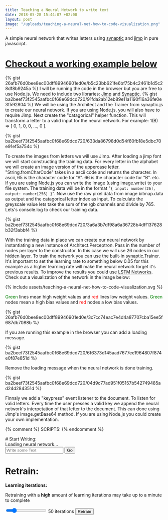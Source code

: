 ```yaml
---
title: Teaching a Neural Network to write text
date: 2018-05-28 15:44:07 +02:00
layout: post
image: "/uploads/teaching-a-neural-net-how-to-code-visualization.png"
---
```


A simple neural network that writes letters using [synaptic](https://github.com/cazala/synaptic) and [jimp](https://github.com/oliver-moran/jimp) in pure javascirpt.

# [Checkout a working example below](#nn-example-text-writer)

{% gist 26afb76d0bee8ec00dff89946901ed0e/b5c23bb621fe6bf75b4c2461b1d5c28df8b9245a %}
I will be running the code in the browser but you are free to use Node.js. We need to include two libraries: [Jimp](https://github.com/oliver-moran/jimp) and [Synaptic](https://github.com/cazala/synaptic). 
{% gist ba2beef73f2545aafbc0f68e69dcd720/91fda2ab12eb89e11a1190f16a36fe0e3f592804 %}
We will be using the Architect and the Trainer from synaptic.js to create our neural network. If you are using Node.js, you will also have to require Jimp. Next create the "catagorical" helper function. This will transform a letter to a valid input for the neural network. For example: 1(B) => [ 0, 1, 0, 0, ..., 0 ]. 

{% gist ba2beef73f2545aafbc0f68e69dcd720/633da86798d0d54f60fb18e5dbc70e91ef5a754c %}

To create the images from letters we will use Jimp. After loading a jimp font we will start constructing the training data. 
For every letter in the alphabet we will create an image version of the uppercase letter. "String.fromCharCode" takes in a ascii code and returns the character. 
In ascii, 65 is the character code for "A". 66 is the character code for "B". etc. If you are using Node.js you can write the image (using image.write) to your file system.
The training data will be in the format "`{ input: number[26], output: number[256] }`". Now use the raw pixel data from image.bitmap.data as output and the catagorical letter index as input. To calculate the greyscale value lets take the sum of the rgb channels and divide by 765. Lets's console.log to check our training data.

{% gist ba2beef73f2545aafbc0f68e69dcd720/3a6a3b7df98a6a36728b4dff137628b32f3abbf4 %}

With the training data in place we can create our neural network by instantiating a new instance of Architect.Perceptron. Pass in the number of nodes per layer to the constructor. In this case we will use 26 nodes in our hidden layer. To train the network you can use the built-in synaptic.Trainer. It's important to set the learning rate to something below 0.05 for this example as a higher learning rate will make the neural network forget it's previous results. To improve the results you could use [LSTM Networks](http://colah.github.io/posts/2015-08-Understanding-LSTMs). 
Check out a visualization of the network in the image below:

{% include assets/teaching-a-neural-net-how-to-code-visualization.svg %}

<span style="color:green">Green</span> lines mean high weight values and <span style="color:red">red</span> lines low weight values.
<span style="color:green">Green</span> nodes mean a high bias values and <span style="color:red">red</span> nodes a low bias values.

{% gist 26afb76d0bee8ec00dff89946901ed0e/3c7cc74eac7e4d4a87707cba15ee5f687db7088b %}

If you are running this example in the browser you can add a loading message.

{% gist ba2beef73f2545aafbc0f68e69dcd720/6f6373d145aad7677ee1964807f874e0f87e851d %}

Remove the loading message when the neural network is done training.

{% gist ba2beef73f2545aafbc0f68e69dcd720/04d9c77ad951f05157b542749485ad24d284351d %}

Finnaly we add a "keypress" event listener to the document. To listen for valid letters. Every time the user presses a valid key we append the neural network's interpetation of that letter to the document. This can done using Jimp's image.getBase64 method. If you are using Node.js you could create your own implementation.

{% comment %}
SCRIPTS:
{% endcomment %}

<div id="nn-example-text-writer"></div>
# Start Writing:
<div id="nn-network-msg" class="alert alert-warning">Loading neural network...</div>
<canvas height="16" id="c"></canvas>
<input placeholder="Write some Text" name="input-text" id="input-text" type="text" pattern="[A-Za-z ]*">
<button id="write-some-text-go-btn" class="btn btn-default">Go</button>

# Retrain:
**Learning iterations:**
<div class="alert alert-warning">Retraining with a <b>high</b> amount of learning iterations may take up to a minute to complete</div>
<p>
    <input step="1" min="1" max="300" value="50" type="range" class="flat-range-slider" name="learning-iterations" id="learning-iterations-slider">
    <output id="iterations-output">50 iterations</output>
    <button id="retrain-nn-btn" class="btn btn-default">Retrain</button>
</p>

<script src="{{ "/js/jimp.min.js" | absolute_url }}"></script>
<script src="https://cdnjs.cloudflare.com/ajax/libs/synaptic/1.1.4/synaptic.min.js"             integrity="sha256-t3MKDO0e1ULGddDg4QswIm9r1ZfOzguJLRk2TFuRsIg=" crossorigin="anonymous"></script>
<script src="{{ "/js/neural-net-image-writer.min.js" | absolute_url }}"></script>
<script>
    var canvas = document.getElementById('c');
    var ctx = canvas.getContext('2d');
    var f = function(x) { return Math.floor(Math.max(0, Math.min(255, x))) }
    
    window.addEventListener('load', function(e) {
        $.getJSON("{{ "/resources/pretrained-nn.json" | absolute_url }}", function(nn) {
            $('#learning-iterations-slider').on('input', function(e) { 
                iterations = +e.target.value; 
                $('#iterations-output').text(iterations + ' iterations');
            });
            $('#retrain-nn-btn').on('click', function(e) {
                $('#nn-network-msg').removeClass('alert-success').addClass('alert-warning').text('Retraining neural network...').show();
                ImageWriterNeuralNet.train(iterations)
                    .then(function() {
                        $('#nn-network-msg').removeClass('alert-warning').addClass('alert-success').text('Done training neural network.').slideUp();
                    });
            });
            iterations = +$('#learning-iterations-slider').val();
            ImageWriterNeuralNet.load(nn);
            $('#write-some-text-go-btn').on('click', writeSentence);
            $('#nn-network-msg').removeClass('alert-warning').addClass('alert-success').text('Done loading neural network.')
                .delay(2000).slideUp();
            function writeSentence(e) {
                txt = $('#input-text').val();
                try {
                    txt = txt.trim().toUpperCase();
                    canvas.width = 16 * txt.length;
                    ctx.fillStyle = '#ffffff';
                    ctx.fillRect(0,0, canvas.width, canvas.height);
                    for(var i = 0; i < txt.length; i++) {
                        if (txt[i] === ' ') continue;
                        var pixdata = ImageWriterNeuralNet.writeLetter(txt[i]);
                        var id = ctx.createImageData(16,16);
                        pixdata.bitmap.data.map(f).forEach(function(x, i) { id.data[i] = x });
                        ctx.putImageData( id, i * 16, 0 );   
                    }
                } catch(err) {
                    alert(err + '. Only letters are accepted.');
                }
            }
        });
    }, false );
</script>

